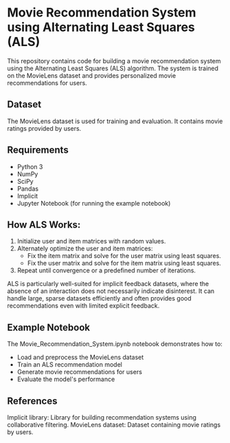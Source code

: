 # Movie Recommendation System using Alternating Least Squares (ALS)

This repository contains code for building a movie recommendation system using the Alternating Least Squares (ALS) algorithm. The system is trained on the MovieLens dataset and provides personalized movie recommendations for users.

## Dataset

The MovieLens dataset is used for training and evaluation. It contains movie ratings provided by users.

## Requirements

- Python 3
- NumPy
- SciPy
- Pandas
- Implicit
- Jupyter Notebook (for running the example notebook)

## How ALS Works:

1. Initialize user and item matrices with random values.
2. Alternately optimize the user and item matrices:
   - Fix the item matrix and solve for the user matrix using least squares.
   - Fix the user matrix and solve for the item matrix using least squares.
3. Repeat until convergence or a predefined number of iterations.

ALS is particularly well-suited for implicit feedback datasets, where the absence of an interaction does not necessarily indicate disinterest. It can handle large, sparse datasets efficiently and often provides good recommendations even with limited explicit feedback.

## Example Notebook
The Movie_Recommendation_System.ipynb notebook demonstrates how to:

- Load and preprocess the MovieLens dataset
- Train an ALS recommendation model
- Generate movie recommendations for users
- Evaluate the model's performance

## References
Implicit library: Library for building recommendation systems using collaborative filtering.
MovieLens dataset: Dataset containing movie ratings by users.
